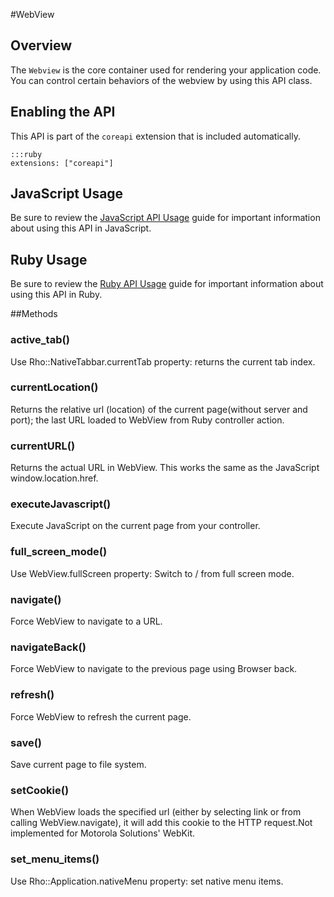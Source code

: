 #WebView


## Overview
<p>The <code>Webview</code> is the core container used for rendering your application code. You can control certain behaviors of the webview by using this API class.</p>
<h2>Enabling the API</h2>

<p>This API is part of the <code>coreapi</code> extension that is included automatically.</p>

<pre><code>:::ruby
extensions: ["coreapi"]
</code></pre>

<h2>JavaScript Usage</h2>

<p>Be sure to review the <a href="/guide/api_js">JavaScript API Usage</a> guide for important information about using this API in JavaScript.</p>

<h2>Ruby Usage</h2>

<p>Be sure to review the <a href="/guide/api_ruby">Ruby API Usage</a> guide for important information about using this API in Ruby.</p>



##Methods



### active_tab()
Use Rho::NativeTabbar.currentTab property: returns the current tab index.

### currentLocation()
Returns the relative url (location) of the current page(without server and port); the last URL loaded to WebView from Ruby controller action.

### currentURL()
Returns the actual URL in WebView. This works the same as the JavaScript window.location.href.

### executeJavascript()
Execute JavaScript on the current page from your controller.

### full_screen_mode()
Use WebView.fullScreen property: Switch to / from full screen mode.

### navigate()
Force WebView to navigate to a URL.

### navigateBack()
Force WebView to navigate to the previous page using Browser back.

### refresh()
Force WebView to refresh the current page.

### save()
Save current page to file system.

### setCookie()
When WebView loads the specified url (either by selecting link or from calling WebView.navigate), it will add this cookie to the HTTP request.Not implemented for Motorola Solutions' WebKit.

### set_menu_items()
Use Rho::Application.nativeMenu property: set native menu items.